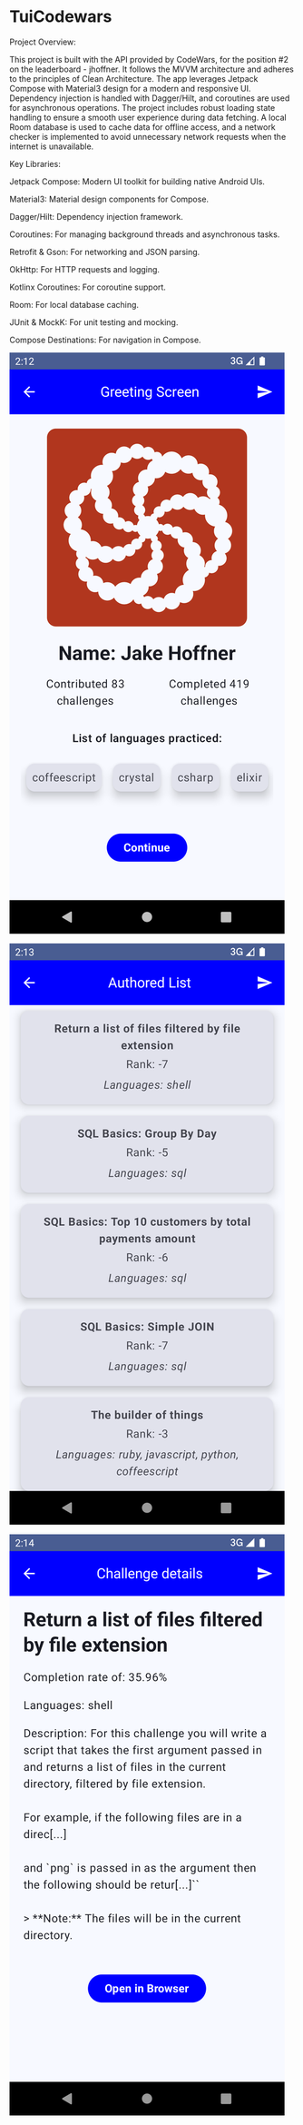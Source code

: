 # TuiCodewars
Project Overview:

This project is built with the API provided by CodeWars, for the position #2 on the leaderboard - jhoffner. It follows the MVVM architecture and adheres to the principles of Clean Architecture. The app leverages Jetpack Compose with Material3 design for a modern and responsive UI. Dependency injection is handled with Dagger/Hilt, and coroutines are used for asynchronous operations. The project includes robust loading state handling to ensure a smooth user experience during data fetching. A local Room database is used to cache data for offline access, and a network checker is implemented to avoid unnecessary network requests when the internet is unavailable.

Key Libraries:

Jetpack Compose: Modern UI toolkit for building native Android UIs.

Material3: Material design components for Compose.

Dagger/Hilt: Dependency injection framework.

Coroutines: For managing background threads and asynchronous tasks.

Retrofit & Gson: For networking and JSON parsing.

OkHttp: For HTTP requests and logging.

Kotlinx Coroutines: For coroutine support.

Room: For local database caching.

JUnit & MockK: For unit testing and mocking.

Compose Destinations: For navigation in Compose.



![](Screenshot_greeting_screen.png)

![](Screenshot_list_authored_screen.png)

![](Screenshot_challenge_details_screen.png)
